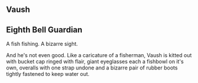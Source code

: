 ## Vaush

## Eighth Bell Guardian

A fish fishing. A bizarre sight. 

And he's not even good. Like a caricature of a fisherman, Vaush is kitted out with bucket cap ringed with flair, giant eyeglasses each a fishbowl on it's own, overalls with one strap undone and a bizarre pair of rubber boots tightly fastened to keep water out. 